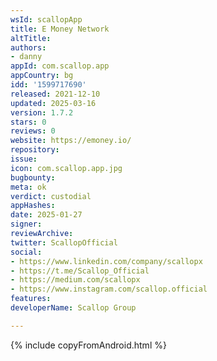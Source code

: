 ```yaml
---
wsId: scallopApp
title: E Money Network
altTitle: 
authors:
- danny
appId: com.scallop.app
appCountry: bg
idd: '1599717690'
released: 2021-12-10
updated: 2025-03-16
version: 1.7.2
stars: 0
reviews: 0
website: https://emoney.io/
repository: 
issue: 
icon: com.scallop.app.jpg
bugbounty: 
meta: ok
verdict: custodial
appHashes: 
date: 2025-01-27
signer: 
reviewArchive: 
twitter: ScallopOfficial
social:
- https://www.linkedin.com/company/scallopx
- https://t.me/Scallop_Official
- https://medium.com/scallopx
- https://www.instagram.com/scallop.official
features: 
developerName: Scallop Group

---
```


{% include copyFromAndroid.html %}
